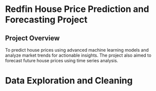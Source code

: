 # Redfin House Price Prediction and Forecasting Project

## Project Overview

To predict house prices using advanced machine learning models and analyze market trends for actionable insights. The project also aimed to forecast future house prices using time series analysis.

# Data Exploration and Cleaning

